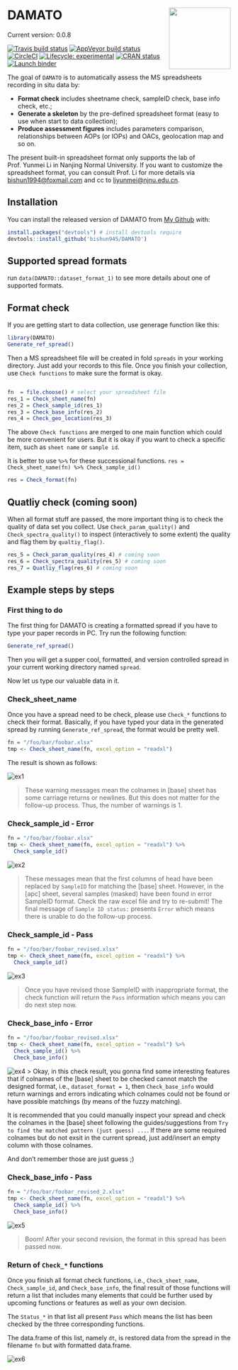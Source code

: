 
<!-- README.md is generated from README.Rmd. Please edit that file -->

# DAMATO <img src='man/figures/logo.png' align="right" height="139" />

Current version: 0.0.8

<!-- badges: start -->

[![Travis build
status](https://travis-ci.com/bishun945/DAMATO.svg?token=ekKczQU5ZnxJHkx55qWv&branch=master)](https://travis-ci.com/bishun945/DAMATO)
[![AppVeyor build
status](https://ci.appveyor.com/api/projects/status/ka7a4j64v11xhive?svg=true)](https://ci.appveyor.com/project/bishun945/damato)
[![CircleCI](https://circleci.com/gh/bishun945/DAMATO/tree/circleci-project-setup.svg?style=svg&circle-token=0e261ccfcb5335a249044d86bab7569c0131db7e)](https://circleci.com/gh/bishun945/DAMATO/tree/circleci-project-setup)
[![Lifecycle:
experimental](https://img.shields.io/badge/lifecycle-experimental-orange.svg)](https://www.tidyverse.org/lifecycle/#experimental)
[![CRAN
status](https://www.r-pkg.org/badges/version/DAMATO)](https://CRAN.R-project.org/package=DAMATO)
[![Launch
binder](https://mybinder.org/badge_logo.svg)](https://mybinder.org/v2/gh/bishun945/DAMATO/master)
<!-- badges: end -->

The goal of `DAMATO` is to automatically assess the MS spreadsheets
recording in situ data by:

  - **Format check** includes sheetname check, sampleID check, base info
    check, etc.;
  - **Generate a skeleton** by the pre-defined spreadsheet format (easy
    to use when start to data collection);
  - **Produce assessment figures** includes parameters comparison,
    relationships between AOPs (or IOPs) and OACs, geolocation map and
    so on.

The present built-in spreadsheet format only supports the lab of
Prof. Yunmei Li in Nanjing Normal University. If you want to customize
the spreadsheet format, you can consult Prof. Li for more details via
<bishun1994@foxmail.com> and cc to <liyunmei@njnu.edu.cn>.

## Installation

You can install the released version of DAMATO from [My
Github](https://github.com/bishun945/DAMATO) with:

``` r
install.packages("devtools") # install devtools require
devtools::install_github('bishun945/DAMATO')
```

## Supported spread formats

run `data(DAMATO::dataset_format_1)` to see more details about one of
supported formats.

## Format check

If you are getting start to data collection, use generage function like
this:

``` r
library(DAMATO)
Generate_ref_spread()
```

Then a MS spreadsheet file will be created in fold `spreads` in your
working directory. Just add your records to this file. Once you finish
your collection, use `Check functions` to make sure the format is okay.

``` r

fn  = file.choose() # select your spreadsheet file
res_1 = Check_sheet_name(fn)
res_2 = Check_sample_id(res_1)
res_3 = Check_base_info(res_2)
res_4 = Check_geo_location(res_3)
```

The above `Check functions` are merged to one main function which could
be more convenient for users. But it is okay if you want to check a
specific item, such as `sheet name` or `sample id`.

It is better to use `%>%` for these successional functions. `res =
Check_sheet_name(fn) %>% Check_sample_id()`

``` r
res = Check_format(fn)
```

## Quatliy check (coming soon)

When all format stuff are passed, the more important thing is to check
the quality of data set you collect. Use `Check_param_quality()` and
`Check_spectra_quality()` to inspect (interactively to some extent) the
quality and flag them by `qualtiy_flag()`.

``` r
res_5 = Check_param_quality(res_4) # coming soon
res_6 = Check_spectra_quality(res_5) # coming soon
res_7 = Quatliy_flag(res_6) # coming soon
```

## Example steps by steps

### First thing to do

The first thing for DAMATO is creating a formatted spread if you have to
type your paper records in PC. Try run the following function:

``` r
Generate_ref_spread()
```

Then you will get a supper cool, formatted, and version controlled
spread in your current working directory named `spread`.

Now let us type our valuable data in it.

### Check\_sheet\_name

Once you have a spread need to be check, please use `Check_*` functions
to check their format. Basically, if you have typed your data in the
generated spread by running `Generate_ref_spread`, the format would be
pretty well.

``` r
fn = "/foo/bar/foobar.xlsx"
tmp <- Check_sheet_name(fn, excel_option = "readxl")
```

The result is shown as follows:

![ex1](./man/figures/Check_sheet_name_1.jpg)

> These warning messages mean the colnames in \[base\] sheet has some
> carriage returns or newlines. But this does not matter for the
> follow-up process. Thus, the number of warnings is 1.

### Check\_sample\_id - Error

``` r
fn = "/foo/bar/foobar.xlsx"
tmp <- Check_sheet_name(fn, excel_option = "readxl") %>%
  Check_sample_id()
```

![ex2](./man/figures/Check_sample_id.jpg)

> These messages mean that the first columns of head have been replaced
> by `SampleID` for matching the \[base\] sheet. However, in the \[apc\]
> sheet, several samples (masked) have been found in error SampleID
> format. Check the raw excel file and try to re-submit\! The final
> message of `Sample ID status:` presents `Error` which means there is
> unable to do the follow-up process.

### Check\_sample\_id - Pass

``` r
fn = "/foo/bar/foobar_revised.xlsx"
tmp <- Check_sheet_name(fn, excel_option = "readxl") %>%
  Check_sample_id()
```

![ex3](./man/figures/Check_sample_id_pass.jpg)

> Once you have revised those SampleID with inappropriate format, the
> check function will return the `Pass` information which means you can
> do next step now.

### Check\_base\_info - Error

``` r
fn = "/foo/bar/foobar_revised.xlsx"
tmp <- Check_sheet_name(fn, excel_option = "readxl") %>%
  Check_sample_id() %>%
  Check_base_info()
```

![ex4](./man/figures/Check_base_info_error.jpg) \> Okay, in this check
result, you gonna find some interesting features that if colnames of the
\[base\] sheet to be checked cannot match the designed format, i.e.,
`dataset_format = 1`, then `Check_base_info` would return warnings and
errors indicating which colnames could not be found or have possible
matchings (by means of the fuzzy matching).

It is recommended that you could manually inspect your spread and check
the colnames in the \[base\] sheet following the guides/suggestions from
`Try to find the matched pattern (just guess) ...`. If there are some
required colnames but do not exsit in the current spread, just
add/insert an empty column with those colnames.

And don’t remember those are just guess ;)

### Check\_base\_info - Pass

``` r
fn = "/foo/bar/foobar_revised_2.xlsx"
tmp <- Check_sheet_name(fn, excel_option = "readxl") %>%
  Check_sample_id() %>%
  Check_base_info()
```

![ex5](./man/figures/Check_base_info_pass.jpg)

> Boom\! After your second revision, the format in this spread has been
> passed now.

### Return of `Check_*` functions

Once you finish all format check functions, i.e., `Check_sheet_name`,
`Check_sample_id`, and `Check_base_info`, the final result of those
functions will return a list that includes many elements that could be
further used by upcoming functions or features as well as your own
decision.

The `Status_*` in that list all present `Pass` which means the list has
been checked by the three corresponding functions.

The data.frame of this list, namely `dt`, is restored data from the
spread in the filename `fn` but with formatted data.frame.

![ex6](./man/figures/Check_return.jpg)
